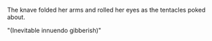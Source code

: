 The knave folded her arms and rolled her eyes as the tentacles poked about.

"(Inevitable innuendo gibberish)"